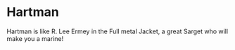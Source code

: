 Hartman
=======

Hartman is like R. Lee Ermey in the Full metal Jacket, a great Sarget who will make you a marine!
